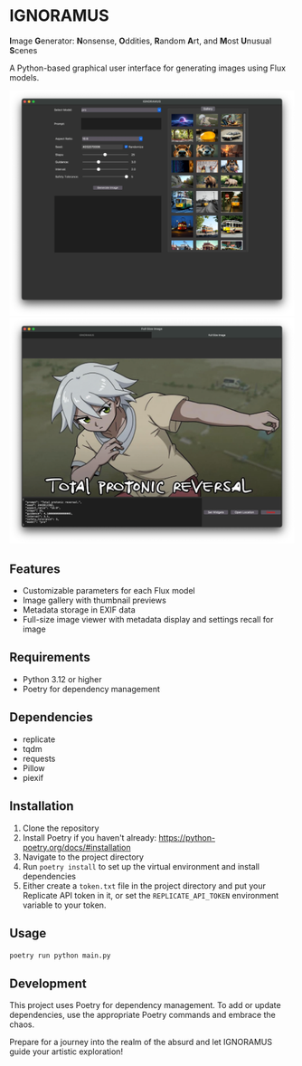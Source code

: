 # IGNORAMUS

**I**mage **G**enerator: **N**onsense, **O**ddities, **R**andom **A**rt, and **M**ost **U**nusual **S**cenes

A Python-based graphical user interface for generating images using Flux models.

![img.png](img.png)
![img_1.png](img_1.png)

## Features

- Customizable parameters for each Flux model
- Image gallery with thumbnail previews
- Metadata storage in EXIF data
- Full-size image viewer with metadata display and settings recall for image

## Requirements

- Python 3.12 or higher
- Poetry for dependency management

## Dependencies

- replicate
- tqdm
- requests
- Pillow
- piexif

## Installation

1. Clone the repository
2. Install Poetry if you haven't already: https://python-poetry.org/docs/#installation
3. Navigate to the project directory
4. Run `poetry install` to set up the virtual environment and install dependencies
5. Either create a `token.txt` file in the project directory and put your Replicate API token in it, or set the `REPLICATE_API_TOKEN` environment variable to your token.


## Usage

`poetry run python main.py`

## Development

This project uses Poetry for dependency management. To add or update dependencies, use the appropriate Poetry commands and embrace the chaos.

Prepare for a journey into the realm of the absurd and let IGNORAMUS guide your artistic exploration!
